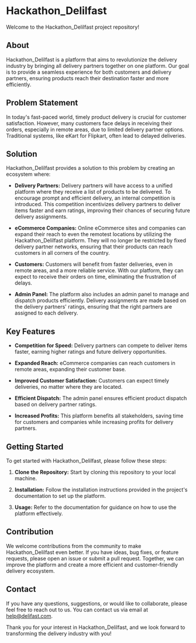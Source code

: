 # Hackathon_Delilfast

Welcome to the Hackathon_Delilfast project repository! 

## About

Hackathon_Delilfast is a platform that aims to revolutionize the delivery industry by bringing all delivery partners together on one platform. Our goal is to provide a seamless experience for both customers and delivery partners, ensuring products reach their destination faster and more efficiently.

## Problem Statement

In today's fast-paced world, timely product delivery is crucial for customer satisfaction. However, many customers face delays in receiving their orders, especially in remote areas, due to limited delivery partner options. Traditional systems, like eKart for Flipkart, often lead to delayed deliveries.

## Solution

Hackathon_Delilfast provides a solution to this problem by creating an ecosystem where:

- **Delivery Partners:** Delivery partners will have access to a unified platform where they receive a list of products to be delivered. To encourage prompt and efficient delivery, an internal competition is introduced. This competition incentivizes delivery partners to deliver items faster and earn ratings, improving their chances of securing future delivery assignments.

- **eCommerce Companies:** Online eCommerce sites and companies can expand their reach to even the remotest locations by utilizing the Hackathon_Delilfast platform. They will no longer be restricted by fixed delivery partner networks, ensuring that their products can reach customers in all corners of the country.

- **Customers:** Customers will benefit from faster deliveries, even in remote areas, and a more reliable service. With our platform, they can expect to receive their orders on time, eliminating the frustration of delays.

- **Admin Panel:** The platform also includes an admin panel to manage and dispatch products efficiently. Delivery assignments are made based on the delivery partners' ratings, ensuring that the right partners are assigned to each delivery.

## Key Features

- **Competition for Speed:** Delivery partners can compete to deliver items faster, earning higher ratings and future delivery opportunities.

- **Expanded Reach:** eCommerce companies can reach customers in remote areas, expanding their customer base.

- **Improved Customer Satisfaction:** Customers can expect timely deliveries, no matter where they are located.

- **Efficient Dispatch:** The admin panel ensures efficient product dispatch based on delivery partner ratings.

- **Increased Profits:** This platform benefits all stakeholders, saving time for customers and companies while increasing profits for delivery partners.

## Getting Started

To get started with Hackathon_Delilfast, please follow these steps:

1. **Clone the Repository:** Start by cloning this repository to your local machine.

2. **Installation:** Follow the installation instructions provided in the project's documentation to set up the platform.

3. **Usage:** Refer to the documentation for guidance on how to use the platform effectively.

## Contribution

We welcome contributions from the community to make Hackathon_Delilfast even better. If you have ideas, bug fixes, or feature requests, please open an issue or submit a pull request. Together, we can improve the platform and create a more efficient and customer-friendly delivery ecosystem.

## Contact

If you have any questions, suggestions, or would like to collaborate, please feel free to reach out to us. You can contact us via email at [help@delifast.com](mailto:help@delifast.com).

Thank you for your interest in Hackathon_Delilfast, and we look forward to transforming the delivery industry with you!
